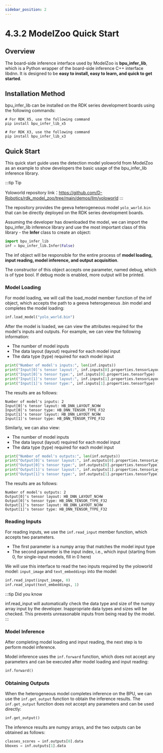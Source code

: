 ```yaml
---
sidebar_position: 2
---
```


# 4.3.2 ModelZoo Quick Start

## Overview

The board-side inference interface used by ModelZoo is **bpu_infer_lib**, which is a Python wrapper of the board-side inference C++ interface libdnn. It is designed to be **easy to install, easy to learn, and quick to get started**.

## Installation Method

bpu_infer_lib can be installed on the RDK series development boards using the following commands:

```
# For RDK X5, use the following command
pip install bpu_infer_lib_x5

# For RDK X3, use the following command
pip install bpu_infer_lib_x3
```

## Quick Start

This quick start guide uses the detection model yoloworld from ModelZoo as an example to show developers the basic usage of the bpu_infer_lib inference library.

:::tip Tip

Yoloworld repository link：https://github.com/D-Robotics/rdk_model_zoo/tree/main/demos/llm/yoloworld
:::

The repository provides the geeva heterogeneous model `yolo_world.bin` that can be directly deployed on the RDK series development boards.

Assuming the developer has downloaded the model, we can import the bpu_infer_lib inference library and use the most important class of this library - the **Infer** class to create an object:

```Python
import bpu_infer_lib
inf = bpu_infer_lib.Infer(False)
```

The inf object will be responsible for the entire process of **model loading, input reading, model inference, and output acquisition**.

The constructor of this object accepts one parameter, named debug, which is of type bool. If debug mode is enabled, more output will be printed.

### Model Loading

For model loading, we will call the load_model member function of the inf object, which accepts the path to a geeva heterogeneous .bin model and completes the model loading:

```Python
inf.load_model("yolo_world.bin")
```

After the model is loaded, we can view the attributes required for the model's inputs and outputs. For example, we can view the following information:

- The number of model inputs
- The data layout (layout) required for each model input
- The data type (type) required for each model input

```Python
print("Number of model's inputs:", len(inf.inputs))
print("Input[0]'s tensor layout:", inf.inputs[0].properties.tensorLayout)
print("Input[0]'s tensor type:", inf.inputs[0].properties.tensorType)
print("Input[1]'s tensor layout:", inf.inputs[1].properties.tensorLayout)
print("Input[1]'s tensor type:", inf.inputs[1].properties.tensorType)
```

The results are as follows:

```
Number of model's inputs: 2
Input[0]'s tensor layout: HB_DNN_LAYOUT_NCHW
Input[0]'s tensor type: HB_DNN_TENSOR_TYPE_F32
Input[1]'s tensor layout: HB_DNN_LAYOUT_NCHW
Input[1]'s tensor type: HB_DNN_TENSOR_TYPE_F32
```

Similarly, we can also view:

- The number of model inputs
- The data layout (layout) required for each model input
- The data type (type) required for each model input

```Python
print("Number of model's outputs:", len(inf.outputs))
print("Output[0]'s tensor layout:", inf.outputs[0].properties.tensorLayout)
print("Output[0]'s tensor type:", inf.outputs[0].properties.tensorType)
print("Output[1]'s tensor layout:", inf.outputs[1].properties.tensorLayout)
print("Output[1]'s tensor type:", inf.outputs[1].properties.tensorType)
```

The results are as follows:

```
Number of model's outputs: 2
Output[0]'s tensor layout: HB_DNN_LAYOUT_NCHW
Output[0]'s tensor type: HB_DNN_TENSOR_TYPE_F32
Output[1]'s tensor layout: HB_DNN_LAYOUT_NCHW
Output[1]'s tensor type: HB_DNN_TENSOR_TYPE_F32
```

### Reading Inputs

For reading inputs, we use the `inf.read_input` member function, which accepts two parameters.

- The first parameter is a numpy array that matches the model input type
- The second parameter is the input index, i.e., which input (starting from 0, for single-input models, fill in 0 here)

We will use this interface to read the two inputs required by the yoloworld model: `input_image` and `text_embeddings` into the model:

```Python
inf.read_input(input_image, 0)
inf.read_input(text_embeddings, 1)
```

:::tip Did you know

inf.read_input will automatically check the data type and size of the numpy array input by the developer. Inappropriate data types and sizes will be checked. This prevents unreasonable inputs from being read by the model.
:::

### Model Inference

After completing model loading and input reading, the next step is to perform model inference.

Model inference uses the `inf.forward` function, which does not accept any parameters and can be executed after model loading and input reading:

```Python
inf.forward()
```

### Obtaining Outputs

When the heterogeneous model completes inference on the BPU, we can use the `inf.get_output` function to obtain the inference results. The `inf.get_output` function does not accept any parameters and can be used directly:

```Python
inf.get_output()
```

The inference results are numpy arrays, and the two outputs can be obtained as follows:

```Python
classes_scores = inf.outputs[0].data
bboxes = inf.outputs[1].data
```